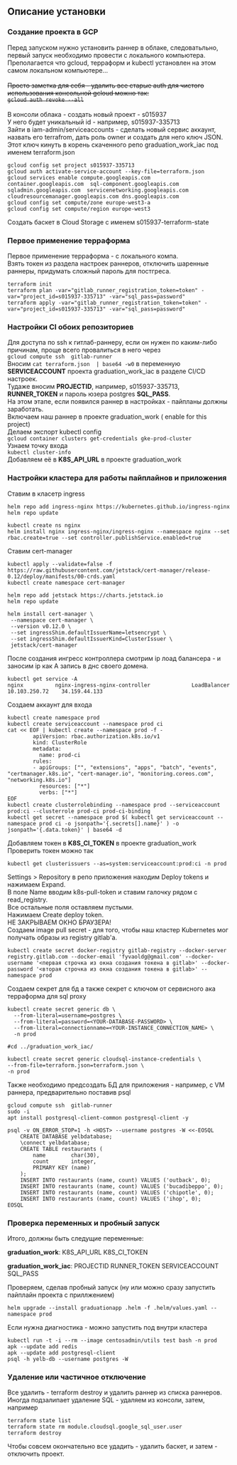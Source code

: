 ## Описание установки

### Создание проекта в GCP
Перед запуском нужно установить раннер в облаке, следоватьльно, первый запуск необходимо провести с локального компьютера.<br/>
Преполагается что gcloud, терраформ и kubectl установлен на этом самом локальном компьютере...<br/><br/>
~~Просто заметка для себя - удалить все старые auth для чистого использования консольной gcloud можно так:~~<br/>
~~```gcloud auth revoke --all```~~<br/><br/>
В консоли облака - создать новый проект - s015937 <br/>
У него будет уникальный id - например, s015937-335713<br/>
Зайти в iam-admin/serviceaccounts - сделать новый сервис аккаунт, назвать его terrafrom, дать роль owner и создать для него ключ JSON.<br/>
Этот ключ кинуть в корень скаченного репо graduation_work_iac под именем terraform.json<br/>
```
gcloud config set project s015937-335713
gcloud auth activate-service-account --key-file=terraform.json
gcloud services enable compute.googleapis.com  container.googleapis.com  sql-component.googleapis.com sqladmin.googleapis.com  servicenetworking.googleapis.com cloudresourcemanager.googleapis.com dns.googleapis.com
gcloud config set compute/zone europe-west3-a
gcloud config set compute/region europe-west3
```
Создать баскет в Cloud Storage с именем s015937-terraform-state<br/>
### Первое применение терраформа
Первое применение терраформа - с локального компа.<br/>
Взять токен из раздела настроек раннеров, отключить шаренные раннеры, придумать сложный пароль для постгреса.<br/>
```
terraform init
terraform plan -var="gitlab_runner_registration_token=token" -var="project_id=s015937-335713" -var="sql_pass=password"
terraform apply -var="gitlab_runner_registration_token=token" -var="project_id=s015937-335713" -var="sql_pass=password"
```
### Настройки CI обоих репозиториев
Для доступа по ssh к гитлаб-раннеру, если он нужен по каким-либо причинам, проще всего провалиться в него через <br/>
```gcloud compute ssh  gitlab-runner```<br/>
Вносим ```cat terraform.json  | base64 -w0``` в переменную **SERVICEACCOUNT** проекта graduation_work_iac в разделе CI/CD настроек. <br/>Тудаже вносим **PROJECTID**, например, s015937-335713, **RUNNER_TOKEN** и пароль юзера postgres **SQL_PASS**. <br/>На этом этапе, если появился раннер в настройках - пайпланы должны заработать.<br/>
Включаем наш раннер в проекте graduation_work ( enable for this project)<br/>
Делаем экспорт kubectl config<br/>
```gcloud container clusters get-credentials gke-prod-cluster```<br/>
Узнаем точку входа<br/>
```kubectl cluster-info```<br/>
Добавляем её в **K8S_API_URL** в проекте graduation_work<br/>
### Настройки кластера для работы пайплайнов и приложения
Ставим в класетр ingress<br/>
```
helm repo add ingress-nginx https://kubernetes.github.io/ingress-nginx
helm repo update

kubectl create ns nginx
helm install nginx ingress-nginx/ingress-nginx --namespace nginx --set rbac.create=true --set controller.publishService.enabled=true

```
Ставим cert-manager<br/>
```
kubectl apply --validate=false -f https://raw.githubusercontent.com/jetstack/cert-manager/release-0.12/deploy/manifests/00-crds.yaml
kubectl create namespace cert-manager

helm repo add jetstack https://charts.jetstack.io
helm repo update

helm install cert-manager \
 --namespace cert-manager \
 --version v0.12.0 \
 --set ingressShim.defaultIssuerName=letsencrypt \
 --set ingressShim.defaultIssuerKind=ClusterIssuer \
 jetstack/cert-manager

```
После создания ингресс контроллера смотрим ip лоад балансера - и заносим ip как А запись в днс своего домена.<br/>
```
kubectl get service -A
nginx          nginx-ingress-nginx-controller             LoadBalancer   10.103.250.72    34.159.44.133
```
Создаем аккаунт для входа<br/>
```
kubectl create namespace prod
kubectl create serviceaccount --namespace prod ci
cat << EOF | kubectl create --namespace prod -f -
        apiVersion: rbac.authorization.k8s.io/v1
        kind: ClusterRole
        metadata:
          name: prod-ci
        rules:
        - apiGroups: ["", "extensions", "apps", "batch", "events", "certmanager.k8s.io", "cert-manager.io", "monitoring.coreos.com", "networking.k8s.io"]
          resources: ["*"]
          verbs: ["*"]
EOF
kubectl create clusterrolebinding --namespace prod --serviceaccount prod:ci --clusterrole prod-ci prod-ci-binding
kubectl get secret --namespace prod $( kubectl get serviceaccount --namespace prod ci -o jsonpath='{.secrets[].name}' ) -o jsonpath='{.data.token}' | base64 -d
```
Добавляем токен в **K8S_CI_TOKEN** в проекте graduation_work<br/>
Проверить токен можно так<br/>
```
kubectl get clusterissuers --as=system:serviceaccount:prod:ci -n prod
```
Settings > Repository в репо приложения находим Deploy tokens и нажимаем Expand.<br/>
В поле Name вводим k8s-pull-token и ставим галочку рядом с read_registry.<br/>
Все остальные поля оставляем пустыми.<br/>
Нажимаем Create deploy token.<br/>
НЕ ЗАКРЫВАЕМ ОКНО БРАУЗЕРА!<br/>
Создаем image pull secret - для того, чтобы наш кластер Kubernetes мог получать образы из registry gitlab'а.<br/>
```
kubectl create secret docker-registry gitlab-registry --docker-server registry.gitlab.com --docker-email 'fyvaoldg@gmail.com' --docker-username '<первая строчка из окна создания токена в gitlab>' --docker-password '<вторая строчка из окна создания токена в gitlab>' --namespace prod
```
Создаем секрет для бд а также секрет с ключом от сервисного ака терраформа для sql proxy <br/>
```
kubectl create secret generic db \
  --from-literal=username=postgres \
  --from-literal=password=<YOUR-DATABASE-PASSWORD> \
  --from-literal=connectionname=<YOUR-INSTANCE_CONNECTION_NAME> \
  -n prod

#cd ../graduation_work_iac/

kubectl create secret generic cloudsql-instance-credentials \
--from-file=terraform.json=terraform.json \
-n prod

```
Также необходимо предсоздать БД для приложения - например, с VM раннера, предварительно поставив psql <br/>
```
gcloud compute ssh  gitlab-runner
sudo -i
apt install postgresql-client-common postgresql-client -y

psql -v ON_ERROR_STOP=1 -h <HOST> --username postgres -W <<-EOSQL
    CREATE DATABASE yelbdatabase;
    \connect yelbdatabase;
	CREATE TABLE restaurants (
    	name        char(30),
    	count       integer,
    	PRIMARY KEY (name)
	);
	INSERT INTO restaurants (name, count) VALUES ('outback', 0);
	INSERT INTO restaurants (name, count) VALUES ('bucadibeppo', 0);
	INSERT INTO restaurants (name, count) VALUES ('chipotle', 0);
	INSERT INTO restaurants (name, count) VALUES ('ihop', 0);
EOSQL
```
### Проверка переменных и пробный запуск
Итого, должны быть следущие переменные:

**graduation_work**: K8S_API_URL K8S_CI_TOKEN

**graduation_work_iac**: PROJECTID RUNNER_TOKEN SERVICEACCOUNT SQL_PASS

Проверяем, сделав пробный запуск (ну или можно сразу запустить пайплайн проекта с приллжением)<br/>

```
helm upgrade --install graduationapp .helm -f .helm/values.yaml --namespace prod

```
Если нужна диагностика - можно запустить под внутри кластера<br/>
```
kubectl run -t -i --rm --image centosadmin/utils test bash -n prod
apk --update add redis
apk --update add postgresql-client
psql -h yelb-db --username postgres -W

```
### Удаление или частичное отключение
Все удалить - terraform destroy и удалить раннер из списка раннеров. Иногда подзалипает удаление SQL - удаляем из консоли, затем, например<br/>
```
terraform state list
terraform state rm module.cloudsql.google_sql_user.user
terraform destroy
```
 Чтобы совсем окончательно все удадить - удалить баскет, и затем - отключить проект.<br/>
